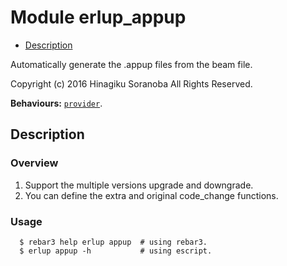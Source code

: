 

# Module erlup_appup #
* [Description](#description)

Automatically generate the .appup files from the beam file.

Copyright (c) 2016 Hinagiku Soranoba All Rights Reserved.

__Behaviours:__ [`provider`](provider.md).

<a name="description"></a>

## Description ##

### Overview

1. Support the multiple versions upgrade and downgrade.
2. You can define the extra and original code_change functions.

### Usage

```
  $ rebar3 help erlup appup  # using rebar3.
  $ erlup appup -h           # using escript.
```


